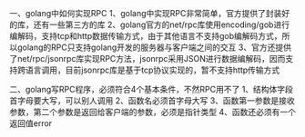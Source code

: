 一、golang中如何实现RPC
1、golang中实现RPC非常简单，官方提供了封装好的库，还有一些第三方的库
2、golang官方的net/rpc库使用encoding/gob进行编解码，支持tcp和http数据传输方式，由于其他语言不支持gob编解码方式，所以golang的RPC只支持golang开发的服务器与客户端之间的交互
3、官方还提供了net/rpc/jsonrpc库实现RPC方法，jsonrpc采用JSON进行数据编解码，因而支持跨语言调用，目前jsonrpc库是基于tcp协议实现的，暂不支持http传输方式

二、golang写RPC程序，必须符合4个基本条件，不然RPC用不了
1、结构体字段首字母要大写，可以别人调用
2、函数名必须首字母大写
3、函数第一参数是接收参数，第二个参数是返回给客户端的参数，必须是指针类型
4、函数还必须有一个返回值error